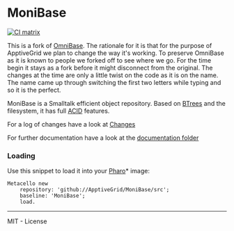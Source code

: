 MoniBase
========
[![CI matrix](https://github.com//ApptiveGrid/MoniBase/actions/workflows/build.yml/badge.svg)](https://github.com//ApptiveGrid/MoniBase/actions/workflows/build.yml)

This is a fork of [OmniBase](https://github.com/pharo-nosql/OmniBase). The rationale for it is that for the purpose of ApptiveGrid we plan to change the way it's working. To preserve OmniBase as it is known to people we forked off to see where we go. For the time begin it stays as a fork before it might disconnect from the original.
The changes at the time are only a little twist on the code as it is on the name. The name came up through switching the first two letters while typing and so it is the perfect. 

MoniBase is a Smalltalk efficient object repository. Based on [BTrees](http://en.wikipedia.org/wiki/B-tree) and the filesystem, it has full [ACID](http://en.wikipedia.org/wiki/ACID) features.

For a log of changes have a look at [Changes](./changes.md)

For further documentation have a look at the [documentation folder](./documentation)
### Loading 

Use this snippet to load it into your [Pharo](http://www.pharo.org)* image:

```Smalltalk
Metacello new 
	repository: 'github://ApptiveGrid/MoniBase/src';
	baseline: 'MoniBase';
	load.
```

---

MIT - License

